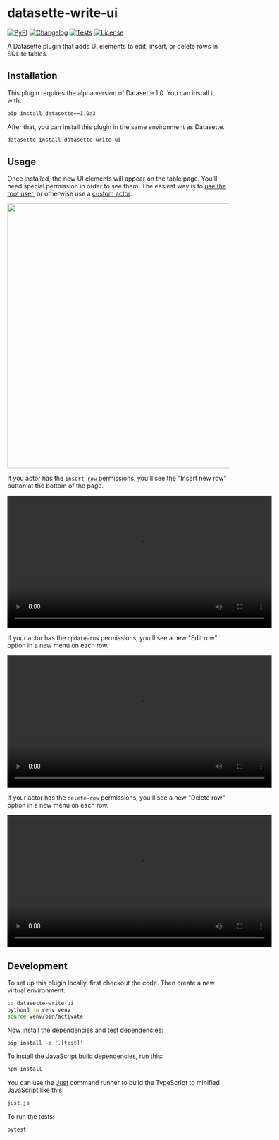 # datasette-write-ui

[![PyPI](https://img.shields.io/pypi/v/datasette-write-ui.svg)](https://pypi.org/project/datasette-write-ui/)
[![Changelog](https://img.shields.io/github/v/release/datasette/datasette-write-ui?include_prereleases&label=changelog)](https://github.com/datasette/datasette-write-ui/releases)
[![Tests](https://github.com/datasette/datasette-write-ui/workflows/Test/badge.svg)](https://github.com/datasette/datasette-write-ui/actions?query=workflow%3ATest)
[![License](https://img.shields.io/badge/license-Apache%202.0-blue.svg)](https://github.com/datasette/datasette-write-ui/blob/main/LICENSE)

A Datasette plugin that adds UI elements to edit, insert, or delete rows in SQLite tables.

## Installation

This plugin requires the alpha version of Datasette 1.0. You can install it with:

```bash
pip install datasette==1.0a3
```

After that, you can install this plugin in the same environment as Datasette.

```bash
datasette install datasette-write-ui
```

## Usage

Once installed, the new UI elements will appear on the table page. You'll need special permission in order to see them. The easiest way is to [use the root user](https://docs.datasette.io/en/latest/authentication.html#using-the-root-actor), or otherwise use a [custom actor](https://docs.datasette.io/en/latest/authentication.html#actors).

<img width=600 src="https://camo.githubusercontent.com/f02dbf756d3ba7ed148a9e7263eb045fafcbb549733f37cd1350aafe54ff2c9f/68747470733a2f2f6461746173657474652d636c6f75642d6173736574732e73332e616d617a6f6e6177732e636f6d2f626c6f672f323032332f696e74726f647563696e672d6461746173657474652d77726974652d75692f75692d7461626c652d73637265656e73686f742e6a7067"/>

If you actor has the `insert-row` permissions, you'll see the "Insert new row" button at the bottom of the page.

<video src="https://datasette-cloud-assets.s3.amazonaws.com/blog/2023/introducing-datasette-write-ui/insert-demo.mp4" width=600 controls autoplay type="video/mp4" ></video>

If your actor has the `update-row` permissions, you'll see a new "Edit row" option in a new menu on each row.

<video src="https://datasette-cloud-assets.s3.amazonaws.com/blog/2023/introducing-datasette-write-ui/edit-demo.mp4" width=600 controls autoplay type="video/mp4" ></video>

If your actor has the `delete-row` permissions, you'll see a new "Delete row" option in a new menu on each row.

<video src="https://datasette-cloud-assets.s3.amazonaws.com/blog/2023/introducing-datasette-write-ui/delete-demo.mp4" width=600 controls autoplay type="video/mp4" ></video>

## Development

To set up this plugin locally, first checkout the code. Then create a new virtual environment:
```bash
cd datasette-write-ui
python3 -m venv venv
source venv/bin/activate
```
Now install the dependencies and test dependencies:
```
pip install -e '.[test]'
```
To install the JavaScript build dependencies, run this:
```bash
npm install
```
You can use the [Just](https://github.com/casey/just) command runner to build the TypeScript to minified JavaScript like this:
```bash
just js
```
To run the tests:
```bash
pytest
```
